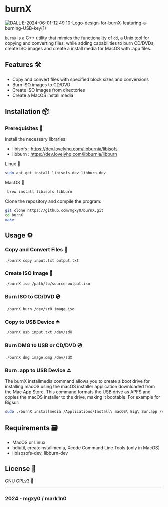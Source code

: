 # burnX  

![DALL·E-2024-06-01-12 49 10-Logo-design-for-burnX-featuring-a-burning-USB-key(1)](https://github.com/mgxy0/burnX/assets/127632468/3187aedd-d53f-4673-a936-1d9742a0beff)

`burnX` is a C++ utility that mimics the functionality of `dd`, a Unix tool for copying and converting files, while adding capabilities to burn CD/DVDs, create ISO images and create a install media for MacOS with .app files.

## Features 🛠️

- Copy and convert files with specified block sizes and conversions
-  Burn ISO images to CD/DVD
-   Create ISO images from directories
-   Create a MacOS install media 

## Installation 📦

### Prerequisites 🔣

Install the necessary libraries:

  - libisofs : https://dev.lovelyhq.com/libburnia/libisofs
  - libburn : https://dev.lovelyhq.com/libburnia/libburn

Linux 🐧

  ```sh
  sudo apt-get install libisofs-dev libburn-dev
  ```
MacOS   

 ```sh
  brew install libisofs libburn
  ```

Clone the repository and compile the program:

  ```sh
  git clone https://github.com/mgxy0/burnX.git
  cd burnX
  make
  ```

## Usage ⚙️

### Copy and Convert Files 🔂

  ```sh
  ./burnX copy input.txt output.txt
  ```

### Create ISO Image 💽

  ```sh
  ./burnX iso /path/to/source output.iso
  ```

### Burn ISO to CD/DVD 💿

  ```sh
  ./burnX burn /dev/sr0 image.iso
  ```

### Copy to USB Device ⏏️

  ```sh
  ./burnX usb input.txt /dev/sdX
  ```

### Burn DMG to USB or CD/DVD 💿

  ```sh
  ./burnX dmg image.dmg /dev/sdX
  ```

### Burn .app to USB Device ⏏️

The burnX installmedia command allows you to create a boot drive for installing macOS using the macOS installer application downloaded from the Mac App Store. This command formats the USB drive as APFS and copies the macOS installer to the drive, making it bootable. For example for Bigsur:

  ```sh
  sudo ./burnX installmedia /Applications/Install\ macOS\ Big\ Sur.app /Volumes/MyVolume
  ```

## Requirements 🗃️

- MacOS or Linux
- hdiutil, createinstallmedia, Xcode Command Line Tools (only in MacOS)
- libisosofs-dev, libburn-dev

## License 📄

GNU GPLv3 🐃

-----------------------------------------------------------------------------------------------------------------------------------------------------------------------------------------------------------------------------------------------------------------------------------------------------------------------------------------

### 2024 - mgxy0 / mark1n0

